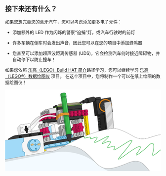 ## 接下来还有什么？

如果您想完善您的蓝牙汽车，您可以考虑添加更多电子元件：

+ 添加额外的 LED 作为闪烁的警察“追捕”灯，或汽车行驶时的前灯

+ 许多车辆在倒车时会发出声音，因此您可以在您的项目中添加蜂鸣器

+ 您甚至可以添加超声波距离传感器 (UDS)，它会检测汽车何时接近障碍物，并自动停下以防止撞车！

如果您依照 [乐高（LEGO）Build HAT 简介](https://projects.raspberrypi.org/en/pathways/lego-intro)路径学习，您可以继续学习 [乐高（LEGO®）数据绘图仪](https://projects.raspberrypi.org/en/projects/lego-plotter) 项目。 在这个项目中，您将制作一个可以在纸上绘图的数据绘图仪！

![乐高（LEGO®）数据绘图仪](images/plotterbanner.png)